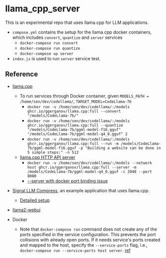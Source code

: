 # llama_cpp_server

This is an experimental repo that uses llama.cpp for LLM applications.

- `compose.yml` contains the setup for the llama.cpp docker containers, which includes `convert`, `quantize` and `server` services
  - `docker-compose run convert`
  - `docker-compose run quantize`
  - `docker-compose up server`
- `index.js` is used to run `server` service test.

## Reference

- [llama.cpp](https://github.com/ggerganov/llama.cpp)

  - To run services through Docker container, given `MODELS_PATH = /home/sen/dev/codellama/`, `TARGET_MODEL=CodeLlama-7b`
    - `docker run -v /home/sen/dev/codellama/:/models ghcr.io/ggerganov/llama.cpp:full --convert "/models/CodeLlama-7b/"`
    - `docker run -v /home/sen/dev/codellama/:/models ghcr.io/ggerganov/llama.cpp:full --quantize "/models/CodeLlama-7b/ggml-model-f16.gguf" "/models/CodeLlama-7b/ggml-model-q4_0.gguf" 2`
    - `docker run -v /home/sen/dev/codellama/:/models ghcr.io/ggerganov/llama.cpp:full --run -m /models/CodeLlama-7b/ggml-model-f16.gguf -p "Building a website can be done in 5 simple steps:" -n 512`
  - [llama.cpp HTTP API server](https://github.com/ggerganov/llama.cpp/tree/master/examples/server)
    - `docker run -v /home/sen/dev/codellama/:/models --network host ghcr.io/ggerganov/llama.cpp:full --server -m /models/CodeLlama-7b/ggml-model-q4_0.gguf -c 2048 --port 8080`
    - [--server with docker port binding issue](https://github.com/ggerganov/llama.cpp/issues/2992)

- [Signal LLM Compress](https://github.com/Wheest/signal-compress/tree/main), an example application that uses llama.cpp.
  - [Detailed setup](https://github.com/Wheest/wheest.github.io/blob/6a5e0c1ff075a03d3ed2c778243e878d767b39ba/_posts/2023-09-05-signal_compress_docker_compose.md)
- [llama2-webui](https://github.com/liltom-eth/llama2-webui)
- Docker
   - Note that `docker-compose run` command does not create any of the ports specified in the service configuration. This prevents the port collisions with already open ports. If it needs service's ports created and mapped to the host, specify the `--service-ports` flag, i.e., `docker-compose run --service-ports host server`. [ref](https://stackoverflow.com/questions/33066528/should-i-use-docker-compose-up-or-run)
